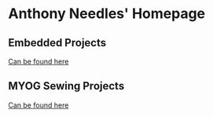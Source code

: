 # Anthony Needles' Homepage

## Embedded Projects

[Can be found here](./embedded.md)

## MYOG Sewing Projects

[Can be found here](./myog.md)
